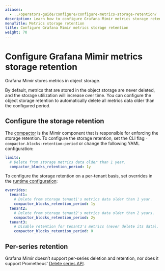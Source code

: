 ```yaml
---
aliases:
  - ../operators-guide/configure/configure-metrics-storage-retention/
description: Learn how to configure Grafana Mimir metrics storage retention.
menuTitle: Metrics storage retention
title: Configure Grafana Mimir metrics storage retention
weight: 70
---
```


# Configure Grafana Mimir metrics storage retention

Grafana Mimir stores metrics in object storage.

By default, metrics that are stored in the object storage are never deleted, and the storage utilization will increase over time.
You can configure the object storage retention to automatically delete all metrics data older than the configured period.

## Configure the storage retention

The [compactor](/docs/mimir/<MIMIR_VERSION>/references/architecture/components/compactor/) is the Mimir component that is responsible for enforcing the storage retention.
To configure the storage retention, set the CLI flag `-compactor.blocks-retention-period` or change the following YAML configuration:

```yaml
limits:
  # Delete from storage metrics data older than 1 year.
  compactor_blocks_retention_period: 1y
```

To configure the storage retention on a per-tenant basis, set overrides in the [runtime configuration](../about-runtime-configuration/):

```yaml
overrides:
  tenant1:
    # Delete from storage tenant1's metrics data older than 1 year.
    compactor_blocks_retention_period: 1y
  tenant2:
    # Delete from storage tenant2's metrics data older than 2 years.
    compactor_blocks_retention_period: 2y
  tenant3:
    # Disable retention for tenant3's metrics (never delete its data).
    compactor_blocks_retention_period: 0
```

## Per-series retention

Grafana Mimir doesn’t support per-series deletion and retention, nor does it support Prometheus' [Delete series API](https://prometheus.io/docs/prometheus/latest/querying/api/#delete-series).
